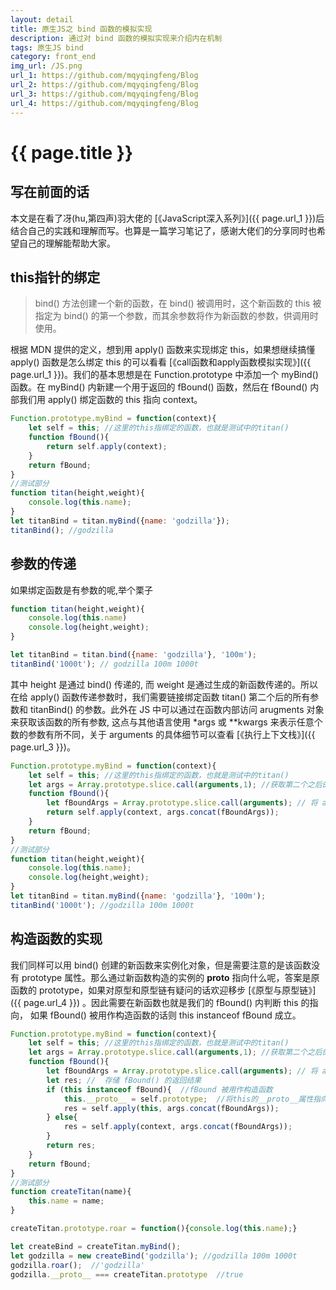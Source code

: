 ```yaml
---
layout: detail
title: 原生JS之 bind 函数的模拟实现
description: 通过对 bind 函数的模拟实现来介绍内在机制
tags: 原生JS bind
category: front_end
img_url: /JS.png
url_1: https://github.com/mqyqingfeng/Blog
url_2: https://github.com/mqyqingfeng/Blog
url_3: https://github.com/mqyqingfeng/Blog
url_4: https://github.com/mqyqingfeng/Blog
---
```

# {{ page.title }}
## 写在前面的话
本文是在看了冴(hu,第四声)羽大佬的 [《JavaScript深入系列》]({{ page.url_1 }})后结合自己的实践和理解而写。也算是一篇学习笔记了，感谢大佬们的分享同时也希望自己的理解能帮助大家。
## this指针的绑定
> bind() 方法创建一个新的函数，在 bind() 被调用时，这个新函数的 this 被指定为 bind() 的第一个参数，而其余参数将作为新函数的参数，供调用时使用。

根据 MDN 提供的定义，想到用 apply() 函数来实现绑定 this，如果想继续搞懂 apply() 函数是怎么绑定 this 的可以看看 [《call函数和apply函数模拟实现》]({{ page.url_1 }})。我们的基本思想是在 Function.prototype 中添加一个 myBind() 函数。在 myBind() 内新建一个用于返回的 fBound() 函数，然后在 fBound() 内部我们用 apply() 绑定函数的 this 指向 context。
```js
Function.prototype.myBind = function(context){
    let self = this; //这里的this指绑定的函数，也就是测试中的titan()
    function fBound(){
        return self.apply(context);
    }
    return fBound;
}
//测试部分
function titan(height,weight){
    console.log(this.name);
}
let titanBind = titan.myBind({name: 'godzilla'});
titanBind(); //godzilla
```
## 参数的传递
如果绑定函数是有参数的呢,举个栗子
```js
function titan(height,weight){
    console.log(this.name)
    console.log(height,weight);
}

let titanBind = titan.bind({name: 'godzilla'}, '100m');
titanBind('1000t'); // godzilla 100m 1000t
```
其中 height 是通过 bind() 传递的, 而 weight 是通过生成的新函数传递的。所以在给 apply() 函数传递参数时，我们需要链接绑定函数 titan() 第二个后的所有参数和 titanBind() 的参数。此外在 JS 中可以通过在函数内部访问 arugments 对象来获取该函数的所有参数, 这点与其他语言使用 *args 或 **kwargs 来表示任意个数的参数有所不同，关于 arguments 的具体细节可以查看 [《执行上下文栈》]({{ page.url_3 }})。
```js
Function.prototype.myBind = function(context){
    let self = this; //这里的this指绑定的函数，也就是测试中的titan()
    let args = Array.prototype.slice.call(arguments,1); //获取第二个之后的参数
    function fBound(){
        let fBoundArgs = Array.prototype.slice.call(arguments); // 将 arguments 转成数组 
        return self.apply(context, args.concat(fBoundArgs));
    }
    return fBound;
}
//测试部分
function titan(height,weight){
    console.log(this.name);
    console.log(height,weight);
}
let titanBind = titan.myBind({name: 'godzilla'}, '100m');
titanBind('1000t'); //godzilla 100m 1000t
```
## 构造函数的实现
我们同样可以用 bind() 创建的新函数来实例化对象，但是需要注意的是该函数没有 prototype 属性。那么通过新函数构造的实例的 __proto__ 指向什么呢，答案是原函数的 prototype，如果对原型和原型链有疑问的话欢迎移步 [《原型与原型链》]({{ page.url_4 }}) 。因此需要在新函数也就是我们的 fBound() 内判断 this 的指向， 如果 fBound() 被用作构造函数的话则 this instanceof fBound 成立。
```js
Function.prototype.myBind = function(context){
    let self = this; //这里的this指绑定的函数，也就是测试中的titan()
    let args = Array.prototype.slice.call(arguments,1); //获取第二个之后的参数
    function fBound(){
        let fBoundArgs = Array.prototype.slice.call(arguments); // 将 arguments 转成数组
        let res; //  存储 fBound() 的返回结果
        if (this instanceof fBound){  //fBound 被用作构造函数
            this.__proto__ = self.prototype;  //将this的__proto__属性指向原函数的prototype属性
            res = self.apply(this, args.concat(fBoundArgs));
        } else{
            res = self.apply(context, args.concat(fBoundArgs));
        }
        return res;
    }
    return fBound;
}
//测试部分
function createTitan(name){
    this.name = name;
}

createTitan.prototype.roar = function(){console.log(this.name);}

let createBind = createTitan.myBind();
let godzilla = new createBind('godzilla'); //godzilla 100m 1000t
godzilla.roar();  //'godzilla'
godzilla.__proto__ === createTitan.prototype  //true
```